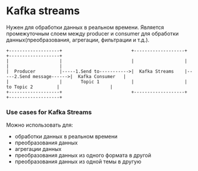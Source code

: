 # Kafka streams
Нужен для обработки данных в реальном времени.
Является промежуточным слоем между producer и consumer для обработки данных(преобразования, агрегации, фильтрации и т.д.).

```
+-------------------+                          +-------------------+                          +-------------------+
|                   |                          |                   |                          |                   |                   
|  Producer         |-----1.Send to----------->|  Kafka Streams    |-----2.Send message------>|  Kafka Consumer   |
|                   |       Topic 1            |                   |       to Topic 2         |                   |
+-------------------+                          +-------------------+                          +-------------------+
```


### Use cases for Kafka Streams
Можно использовать для:
* обработки данных в реальном времени
* преобразования данных
* агрегации данных
* преобразования данных из одного формата в другой
* преобразования данных из одной темы в другую


